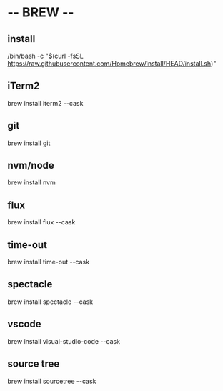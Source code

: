 # -- BREW --

## install
/bin/bash -c "$(curl -fsSL https://raw.githubusercontent.com/Homebrew/install/HEAD/install.sh)"

## iTerm2
brew install iterm2 --cask

## git
brew install git

## nvm/node
brew install nvm

## flux
brew install flux --cask

## time-out
brew install time-out --cask

## spectacle
brew install spectacle --cask

## vscode
brew install visual-studio-code --cask

## source tree
brew install sourcetree --cask
